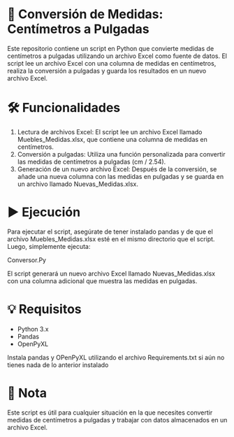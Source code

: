 # 📏 Conversión de Medidas: Centímetros a Pulgadas
Este repositorio contiene un script en Python que convierte medidas de centímetros a pulgadas utilizando un archivo Excel como fuente de datos. El script lee un archivo Excel con una columna de medidas en centímetros, realiza la conversión a pulgadas y guarda los resultados en un nuevo archivo Excel.

# 🛠️ Funcionalidades
1. Lectura de archivos Excel: El script lee un archivo Excel llamado Muebles_Medidas.xlsx, que contiene una columna de medidas en centímetros.
2. Conversión a pulgadas: Utiliza una función personalizada para convertir las medidas de centímetros a pulgadas (cm / 2.54).
3. Generación de un nuevo archivo Excel: Después de la conversión, se añade una nueva columna con las medidas en pulgadas y se guarda en un archivo llamado Nuevas_Medidas.xlsx.

# ▶️ Ejecución
Para ejecutar el script, asegúrate de tener instalado pandas y de que el archivo Muebles_Medidas.xlsx esté en el mismo directorio que el script. Luego, simplemente ejecuta:

Conversor.Py

El script generará un nuevo archivo Excel llamado Nuevas_Medidas.xlsx con una columna adicional que muestra las medidas en pulgadas.

# 💡 Requisitos
- Python 3.x
- Pandas
- OpenPyXL
  
Instala pandas y OPenPyXL utilizando el archivo Requirements.txt si aún no tienes nada de lo anterior instalado

# 📝 Nota
Este script es útil para cualquier situación en la que necesites convertir medidas de centímetros a pulgadas y trabajar con datos almacenados en un archivo Excel.
